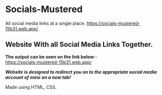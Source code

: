 # Socials-Mustered
All social media links at a single place. https://socials-mustered-15b31.web.app/



<h2>Website With all Social Media Links Together.</h2>

**The output can be seen on the link below**:-<br>
https://socials-mustered-15b31.web.app/

***Website is designed to redirect you on to the appropriate social media account of mine on a new tab!***

Made using HTML, CSS.
